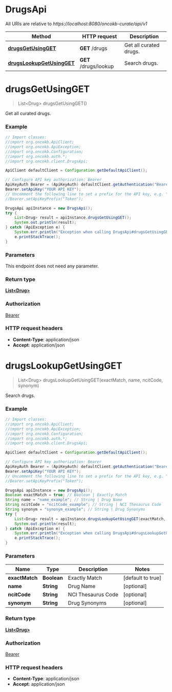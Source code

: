 # DrugsApi

All URIs are relative to *https://localhost:8080/oncokb-curate/api/v1*

Method | HTTP request | Description
------------- | ------------- | -------------
[**drugsGetUsingGET**](DrugsApi.md#drugsGetUsingGET) | **GET** /drugs | Get all curated drugs.
[**drugsLookupGetUsingGET**](DrugsApi.md#drugsLookupGetUsingGET) | **GET** /drugs/lookup | Search drugs.


<a name="drugsGetUsingGET"></a>
# **drugsGetUsingGET**
> List&lt;Drug&gt; drugsGetUsingGET()

Get all curated drugs.

### Example
```java
// Import classes:
//import org.oncokb.ApiClient;
//import org.oncokb.ApiException;
//import org.oncokb.Configuration;
//import org.oncokb.auth.*;
//import org.oncokb.client.DrugsApi;

ApiClient defaultClient = Configuration.getDefaultApiClient();

// Configure API key authorization: Bearer
ApiKeyAuth Bearer = (ApiKeyAuth) defaultClient.getAuthentication("Bearer");
Bearer.setApiKey("YOUR API KEY");
// Uncomment the following line to set a prefix for the API key, e.g. "Token" (defaults to null)
//Bearer.setApiKeyPrefix("Token");

DrugsApi apiInstance = new DrugsApi();
try {
    List<Drug> result = apiInstance.drugsGetUsingGET();
    System.out.println(result);
} catch (ApiException e) {
    System.err.println("Exception when calling DrugsApi#drugsGetUsingGET");
    e.printStackTrace();
}
```

### Parameters
This endpoint does not need any parameter.

### Return type

[**List&lt;Drug&gt;**](Drug.md)

### Authorization

[Bearer](../README.md#Bearer)

### HTTP request headers

 - **Content-Type**: application/json
 - **Accept**: application/json

<a name="drugsLookupGetUsingGET"></a>
# **drugsLookupGetUsingGET**
> List&lt;Drug&gt; drugsLookupGetUsingGET(exactMatch, name, ncitCode, synonym)

Search drugs.

### Example
```java
// Import classes:
//import org.oncokb.ApiClient;
//import org.oncokb.ApiException;
//import org.oncokb.Configuration;
//import org.oncokb.auth.*;
//import org.oncokb.client.DrugsApi;

ApiClient defaultClient = Configuration.getDefaultApiClient();

// Configure API key authorization: Bearer
ApiKeyAuth Bearer = (ApiKeyAuth) defaultClient.getAuthentication("Bearer");
Bearer.setApiKey("YOUR API KEY");
// Uncomment the following line to set a prefix for the API key, e.g. "Token" (defaults to null)
//Bearer.setApiKeyPrefix("Token");

DrugsApi apiInstance = new DrugsApi();
Boolean exactMatch = true; // Boolean | Exactly Match
String name = "name_example"; // String | Drug Name
String ncitCode = "ncitCode_example"; // String | NCI Thesaurus Code
String synonym = "synonym_example"; // String | Drug Synonyms
try {
    List<Drug> result = apiInstance.drugsLookupGetUsingGET(exactMatch, name, ncitCode, synonym);
    System.out.println(result);
} catch (ApiException e) {
    System.err.println("Exception when calling DrugsApi#drugsLookupGetUsingGET");
    e.printStackTrace();
}
```

### Parameters

Name | Type | Description  | Notes
------------- | ------------- | ------------- | -------------
 **exactMatch** | **Boolean**| Exactly Match | [default to true]
 **name** | **String**| Drug Name | [optional]
 **ncitCode** | **String**| NCI Thesaurus Code | [optional]
 **synonym** | **String**| Drug Synonyms | [optional]

### Return type

[**List&lt;Drug&gt;**](Drug.md)

### Authorization

[Bearer](../README.md#Bearer)

### HTTP request headers

 - **Content-Type**: application/json
 - **Accept**: application/json

